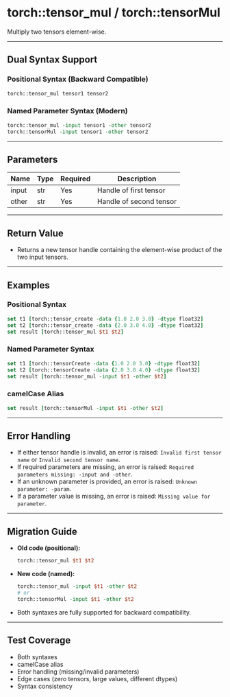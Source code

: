 # torch::tensor_mul / torch::tensorMul

Multiply two tensors element-wise.

---

## Dual Syntax Support

### Positional Syntax (Backward Compatible)
```tcl
torch::tensor_mul tensor1 tensor2
```

### Named Parameter Syntax (Modern)
```tcl
torch::tensor_mul -input tensor1 -other tensor2
torch::tensorMul -input tensor1 -other tensor2
```

---

## Parameters
| Name   | Type   | Required | Description                |
|--------|--------|----------|----------------------------|
| input  | str    | Yes      | Handle of first tensor     |
| other  | str    | Yes      | Handle of second tensor    |

---

## Return Value
- Returns a new tensor handle containing the element-wise product of the two input tensors.

---

## Examples

### Positional Syntax
```tcl
set t1 [torch::tensor_create -data {1.0 2.0 3.0} -dtype float32]
set t2 [torch::tensor_create -data {2.0 3.0 4.0} -dtype float32]
set result [torch::tensor_mul $t1 $t2]
```

### Named Parameter Syntax
```tcl
set t1 [torch::tensorCreate -data {1.0 2.0 3.0} -dtype float32]
set t2 [torch::tensorCreate -data {2.0 3.0 4.0} -dtype float32]
set result [torch::tensor_mul -input $t1 -other $t2]
```

### camelCase Alias
```tcl
set result [torch::tensorMul -input $t1 -other $t2]
```

---

## Error Handling
- If either tensor handle is invalid, an error is raised: `Invalid first tensor name` or `Invalid second tensor name`.
- If required parameters are missing, an error is raised: `Required parameters missing: -input and -other`.
- If an unknown parameter is provided, an error is raised: `Unknown parameter: -param`.
- If a parameter value is missing, an error is raised: `Missing value for parameter`.

---

## Migration Guide
- **Old code (positional):**
  ```tcl
  torch::tensor_mul $t1 $t2
  ```
- **New code (named):**
  ```tcl
  torch::tensor_mul -input $t1 -other $t2
  # or
  torch::tensorMul -input $t1 -other $t2
  ```
- Both syntaxes are fully supported for backward compatibility.

---

## Test Coverage
- Both syntaxes
- camelCase alias
- Error handling (missing/invalid parameters)
- Edge cases (zero tensors, large values, different dtypes)
- Syntax consistency 